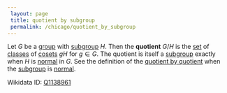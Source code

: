 ```yaml
---
 layout: page
 title: quotient by subgroup
 permalink: /chicago/quotient_by_subgroup
---
```

Let $G$ be a [group](https://mathgloss.github.io/MathGloss/chicago/group) with [subgroup](https://mathgloss.github.io/MathGloss/chicago/subgroup) $H$. Then the **quotient** $G/H$ is the  [set](https://mathgloss.github.io/MathGloss/chicago/cosets_partition_group) of [classes](https://mathgloss.github.io/MathGloss/chicago/equivalence_class) of [cosets](https://mathgloss.github.io/MathGloss/chicago/left_coset) $gH$ for $g\in G$. The quotient is itself a [subgroup](https://mathgloss.github.io/MathGloss/chicago/subgroup) exactly when $H$ is [normal](https://mathgloss.github.io/MathGloss/chicago/normal_subgroup) in $G$. See the definition of the [quotient by quotient](https://mathgloss.github.io/MathGloss/chicago/quotient_by_################quotient) when the [subgroup](https://mathgloss.github.io/MathGloss/chicago/subgroup) is [normal](https://mathgloss.github.io/MathGloss/chicago/################normal).

Wikidata ID: [Q1138961](https://www.wikidata.org/wiki/Q1138961)
